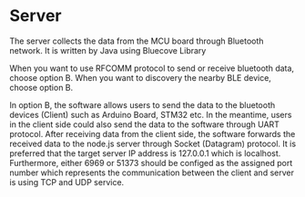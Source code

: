# Server
The server collects the data from the MCU board through Bluetooth network. It is written by Java using Bluecove Library

When you want to use RFCOMM protocol to send or receive bluetooth data, choose option B.
When you want to discovery the nearby BLE device, choose option B.

In option B, the software allows users to send the data to the bluetooth devices (Client) such as Arduino Board, STM32 etc. 
In the meantime, users in the client side could also send the data to the software through UART protocol. After receiving data from the client side, the software forwards the received data to the node.js server through Socket (Datagram) protocol. It is preferred that the target server IP address is 127.0.0.1 which is localhost. Furthermore, either 6969 or 51373 should be configed as the assigned port number which represents the communication between the client and server is using TCP and UDP service. 
